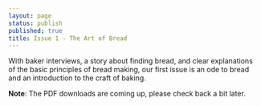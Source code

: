 ```yaml
---
layout: page
status: publish
published: true
title: Issue 1 - The Art of Bread
---
```


With baker interviews, a story about finding bread, and clear explanations of
the basic principles of bread making, our first issue is an ode to bread and an
introduction to the craft of baking.

**Note**: The PDF downloads are coming up, please check back a bit later.
